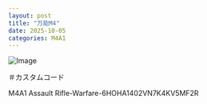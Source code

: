 ```yaml
---
layout: post
title: "万能M4"
date: 2025-10-05
categories: M4A1
---
```


![Image](https://github.com/user-attachments/assets/d81cfa49-9dfb-4da8-a37d-d6befc161270)

＃カスタムコード

M4A1 Assault Rifle-Warfare-6HOHA1402VN7K4KV5MF2R
